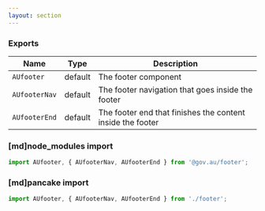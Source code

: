```yaml
---
layout: section
---
```


### Exports

| Name       | Type    | Description
|------------|---------|-----------------------------------------------------------------------------
| `AUfooter`    | default | The footer component
| `AUfooterNav` | default | The footer navigation that goes inside the footer
| `AUfooterEnd` | default | The footer end that finishes the content inside the footer

### [md]node_modules import

```jsx
import AUfooter, { AUfooterNav, AUfooterEnd } from '@gov.au/footer';
```

### [md]pancake import

```jsx
import AUfooter, { AUfooterNav, AUfooterEnd } from './footer';
```
